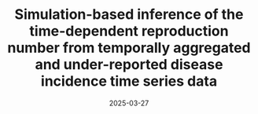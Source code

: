 ---
title: "Simulation-based inference of the time-dependent reproduction number from temporally aggregated and under-reported disease incidence time series data"
collection: publications
permalink: /publications/2025-03-27-Rt_estimation_underreporting
date: 2025-03-27
venue: 'Philosophical Transactions of the Royal Society A'
paperurl: 'TBD'
link: 'https://doi.org/10.1098/rsta.2024.0412'
github: 'https://www.github.com/billigitt/R_Estim_Simulation_Method'
citation: 'Isaac Ogi-Gittins, Nicholas Steyn, Jonathan Polonsky, William S. Hart, Mory Keita, Steve Ahuka-Mundeke, Edward M. Hill, Robin N. Thompson. (2025). &quot;Simulation-based inference of the time-dependent reproduction number from temporally aggregated and under-reported disease incidence time series data.&quot;  <i>Philosophical Transactions of the Royal Society A</i>, <b>383</b>: 20240412. doi:10.1098/rsta.2024.0412.'
---